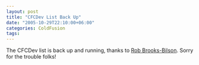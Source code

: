 ```yaml
---
layout: post
title: "CFCDev List Back Up"
date: "2005-10-29T22:10:00+06:00"
categories: ColdFusion 
tags: 
---
```


The CFCDev list is back up and running, thanks to <a href="http://www.brooks-bilson.com/blogs/rob">Rob Brooks-Bilson</a>. Sorry for the trouble folks!